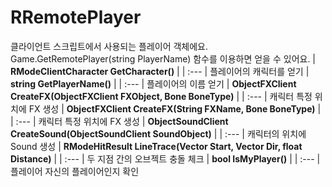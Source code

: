 # **RRemotePlayer**

클라이언트 스크립트에서 사용되는 플레이어 객체에요. Game.GetRemotePlayer(string PlayerName) 함수를 이용하면 얻을 수 있어요. 
| **RModeClientCharacter GetCharacter()** |
| :--- |
플레이어의 캐릭터를 얻기 
| **string GetPlayerName()** |
| :--- |
플레이어의 이름 얻기 
| **ObjectFXClient CreateFX(ObjectFXClient FXObject, Bone BoneType)** |
| :--- |
캐릭터 특정 위치에 FX 생성 
| **ObjectFXClient CreateFX(String FXName, Bone BoneType)** |
| :--- |
캐릭터 특정 위치에 FX 생성 
| **ObjectSoundClient CreateSound(ObjectSoundClient SoundObject)** |
| :--- |
캐릭터의 위치에 Sound 생성 
| **RModeHitResult LineTrace(Vector Start, Vector Dir, float Distance)** |
| :--- |
두 지점 간의 오브젝트 충돌 체크 
| **bool IsMyPlayer()** |
| :--- |
플레이어 자신의 플레이어인지 확인 
